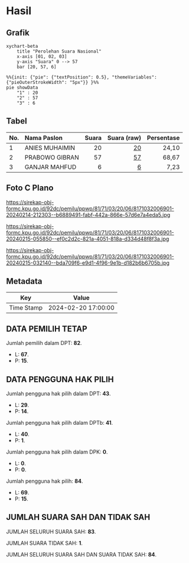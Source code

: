 # Hasil

## Grafik

```mermaid
xychart-beta
    title "Perolehan Suara Nasional"
    x-axis [01, 02, 03]
    y-axis "Suara" 0 --> 57
    bar [20, 57, 6]
```

```mermaid
%%{init: {"pie": {"textPosition": 0.5}, "themeVariables": {"pieOuterStrokeWidth": "5px"}} }%%
pie showData
    "1" : 20
    "2" : 57
    "3" : 6
```

## Tabel

| No. | Nama Paslon    | Suara | Suara (raw) | Persentase |
|:--- |:-------------- | -----:| -----------:| ----------:|
| 1   | ANIES MUHAIMIN | 20    | [20][p-1]   | 24,10      |
| 2   | PRABOWO GIBRAN | 57    | [57][p-2]   | 68,67      |
| 3   | GANJAR MAHFUD  | 6     | [6][p-3]    | 7,23       |


[p-1]: https://github.com/gigit-pemilu/pemilu-2024/blob/main/pilpres/hitung-suara/sub/81-maluku/sub/71-kota-ambon/sub/03-baguala/sub/2006-waiheru/sub/901-tps/sub/paslon-1.txt
[p-2]: https://github.com/gigit-pemilu/pemilu-2024/blob/main/pilpres/hitung-suara/sub/81-maluku/sub/71-kota-ambon/sub/03-baguala/sub/2006-waiheru/sub/901-tps/sub/paslon-2.txt
[p-3]: https://github.com/gigit-pemilu/pemilu-2024/blob/main/pilpres/hitung-suara/sub/81-maluku/sub/71-kota-ambon/sub/03-baguala/sub/2006-waiheru/sub/901-tps/sub/paslon-3.txt

## Foto C Plano

https://sirekap-obj-formc.kpu.go.id/92dc/pemilu/ppwp/81/71/03/20/06/8171032006901-20240214-212303--b6889491-fabf-442a-866e-57d6e7a4eda5.jpg

https://sirekap-obj-formc.kpu.go.id/92dc/pemilu/ppwp/81/71/03/20/06/8171032006901-20240215-055850--ef0c2d2c-821a-4051-818a-d334d48f8f3a.jpg

https://sirekap-obj-formc.kpu.go.id/92dc/pemilu/ppwp/81/71/03/20/06/8171032006901-20240215-032140--bda709f6-e9d1-4f96-9e1b-d182b6b6705b.jpg


## Metadata

| Key        | Value               |
| ---------- | ------------------- |
| Time Stamp | 2024-02-20 17:00:00 |


## DATA PEMILIH TETAP

Jumlah pemilih dalam DPT: **82**.
 * L: **67**.
 * P: **15**.

## DATA PENGGUNA HAK PILIH

Jumlah pengguna hak pilih dalam DPT: **43**.
 * L: **29**.
 * P: **14**.

Jumlah pengguna hak pilih dalam DPTb: **41**.
 * L: **40**.
 * P: **1**.

Jumlah pengguna hak pilih dalam DPK: **0**.
 * L: **0**.
 * P: **0**.

Jumlah pengguna hak pilih: **84**.
 * L: **69**.
 * P: **15**.

## JUMLAH SUARA SAH DAN TIDAK SAH

JUMLAH SELURUH SUARA SAH: **83**.

JUMLAH SUARA TIDAK SAH: **1**.

JUMLAH SELURUH SUARA SAH DAN SUARA TIDAK SAH: **84**.



